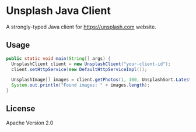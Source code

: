 # Unsplash Java Client

A strongly-typed Java client for https://unsplash.com website.

## Usage

```java
public static void main(String[] args) {
  UnsplashClient client = new UnsplashClient("your-client-id");
  client.setHttpService(new DefaultHttpServiceImpl());

  UnsplashImage[] images = client.getPhotos(1, 100, UnsplashSort.Latest);
  System.out.println("Found images: " + images.length);
}
```

## License

Apache Version 2.0

